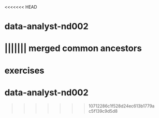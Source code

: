 <<<<<<< HEAD
# data-analyst-nd002
||||||| merged common ancestors
=======
# exercises
# data-analyst-nd002
>>>>>>> 10712286c1f528d24ec613b1779ac5f139c9d5d8
